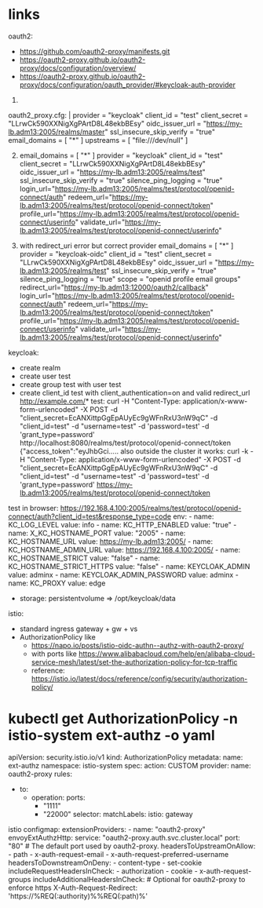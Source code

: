 # links

oauth2:
- https://github.com/oauth2-proxy/manifests.git
- https://oauth2-proxy.github.io/oauth2-proxy/docs/configuration/overview/ 
- https://oauth2-proxy.github.io/oauth2-proxy/docs/configuration/oauth_provider/#keycloak-auth-provider

1.
  oauth2_proxy.cfg: |
    provider = "keycloak"
    client_id = "test"
    client_secret = "LLrwCk590XXNigXgPArtD8L48ekbBEsy"
    oidc_issuer_url = "https://my-lb.adm13:2005/realms/master"
    ssl_insecure_skip_verify = "true"
    email_domains = [ "*" ]
    upstreams = [ "file:///dev/null" ]

2.
    email_domains = [ "*" ]
    provider = "keycloak"
    client_id = "test"
    client_secret = "LLrwCk590XXNigXgPArtD8L48ekbBEsy"
    oidc_issuer_url = "https://my-lb.adm13:2005/realms/test"
    ssl_insecure_skip_verify = "true"
    silence_ping_logging = "true"
    login_url="https://my-lb.adm13:2005/realms/test/protocol/openid-connect/auth"
    redeem_url="https://my-lb.adm13:2005/realms/test/protocol/openid-connect/token"
    profile_url="https://my-lb.adm13:2005/realms/test/protocol/openid-connect/userinfo"
    validate_url="https://my-lb.adm13:2005/realms/test/protocol/openid-connect/userinfo"

3. with redirect_uri error but correct provider
    email_domains = [ "*" ]
    provider = "keycloak-oidc"
    client_id = "test"
    client_secret = "LLrwCk590XXNigXgPArtD8L48ekbBEsy"
    oidc_issuer_url = "https://my-lb.adm13:2005/realms/test"
    ssl_insecure_skip_verify = "true"
    silence_ping_logging = "true"
    scope = "openid profile email groups"
    redirect_url="https://my-lb.adm13:12000/oauth2/callback"
    login_url="https://my-lb.adm13:2005/realms/test/protocol/openid-connect/auth"
    redeem_url="https://my-lb.adm13:2005/realms/test/protocol/openid-connect/token"
    profile_url="https://my-lb.adm13:2005/realms/test/protocol/openid-connect/userinfo"
    validate_url="https://my-lb.adm13:2005/realms/test/protocol/openid-connect/userinfo"

keycloak:
- create realm
- create user test 
- create group test with user test
- create client_id test with client_authentication=on and valid redirect_url http://example.com/*
test: 
curl -H "Content-Type: application/x-www-form-urlencoded" -X POST -d "client_secret=EcANXittpGgEpAUyEc9gWFnRxU3nW9qC" -d "client_id=test" -d "username=test"  -d 'password=test' -d 'grant_type=password'  http://localhost:8080/realms/test/protocol/openid-connect/token
{"access_token":"eyJhbGci.....
also outside the cluster it works:
curl -k -H "Content-Type: application/x-www-form-urlencoded" -X POST -d "client_secret=EcANXittpGgEpAUyEc9gWFnRxU3nW9qC" -d "client_id=test" -d "username=test"  -d 'password=test' -d 'grant_type=password'  https://my-lb.adm13:2005/realms/test/protocol/openid-connect/token

test in browser: https://192.168.4.100:2005/realms/test/protocol/openid-connect/auth?client_id=test&response_type=code
env:
    - name: KC_LOG_LEVEL
      value: info
    - name: KC_HTTP_ENABLED
      value: "true"
    - name: X_KC_HOSTNAME_PORT
      value: "2005"
    - name: KC_HOSTNAME_URL
      value: https://my-lb.adm13:2005/
    - name: KC_HOSTNAME_ADMIN_URL
      value: https://192.168.4.100:2005/
    - name: KC_HOSTNAME_STRICT
      value: "false"
    - name: KC_HOSTNAME_STRICT_HTTPS
      value: "false"
    - name: KEYCLOAK_ADMIN
      value: adminx
    - name: KEYCLOAK_ADMIN_PASSWORD
      value: adminx
    - name: KC_PROXY
      value: edge


- storage: persistentvolume => /opt/keycloak/data


istio: 
  - standard ingress gateway + gw + vs
  - AuthorizationPolicy like
    - https://napo.io/posts/istio-oidc-authn--authz-with-oauth2-proxy/
    - with ports like https://www.alibabacloud.com/help/en/alibaba-cloud-service-mesh/latest/set-the-authorization-policy-for-tcp-traffic
    - reference: https://istio.io/latest/docs/reference/config/security/authorization-policy/
  # kubectl get AuthorizationPolicy -n istio-system ext-authz -o yaml
apiVersion: security.istio.io/v1
kind: AuthorizationPolicy
metadata:
  name: ext-authz
  namespace: istio-system
spec:
  action: CUSTOM
  provider:
    name: oauth2-proxy
  rules:
  - to:
    - operation:
        ports:
        - "1111"
        - "22000"
  selector:
    matchLabels:
      istio: gateway


  istio configmap: 
    extensionProviders:
    - name: "oauth2-proxy"
      envoyExtAuthzHttp:
        service: "oauth2-proxy.auth.svc.cluster.local"
        port: "80" # The default port used by oauth2-proxy.
      headersToUpstreamOnAllow:
      - path
      - x-auth-request-email
      - x-auth-request-preferred-username
      headersToDownstreamOnDeny:
      - content-type
      - set-cookie
      includeRequestHeadersInCheck:
      - authorization
      - cookie
      - x-auth-request-groups
      includeAdditionalHeadersInCheck: # Optional for oauth2-proxy to enforce https
        X-Auth-Request-Redirect: 'https://%REQ(:authority)%%REQ(:path)%'


